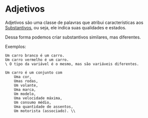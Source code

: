 # Adjetivos

Adjetivos são uma classe de palavras que atribui características aos [Substantivos](substantivos/), ou seja, ele indica suas qualidades e estados.

Dessa forma podemos criar substantivos similares, mas diferentes.

Exemplos:

```
Um carro branco é um carro. 
Um carro vermelho é um carro.
\ O tipo da variável é o mesmo, mas são variáveis diferentes.

Um carro é um conjunto com
    Uma cor,
    Umas rodas,
    Um volante,
    Uma marca,
    Um modelo,
    Uma velocidade máxima,
    Um consumo médio,
    Uma quantidade de assentos,
    Um motorista (associado). \\ 
```

&#x20;&#x20;
